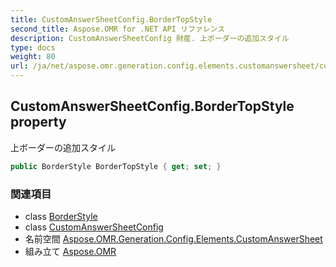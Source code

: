 ```yaml
---
title: CustomAnswerSheetConfig.BorderTopStyle
second_title: Aspose.OMR for .NET API リファレンス
description: CustomAnswerSheetConfig 財産. 上ボーダーの追加スタイル
type: docs
weight: 80
url: /ja/net/aspose.omr.generation.config.elements.customanswersheet/customanswersheetconfig/bordertopstyle/
---
```

## CustomAnswerSheetConfig.BorderTopStyle property

上ボーダーの追加スタイル

```csharp
public BorderStyle BorderTopStyle { get; set; }
```

### 関連項目

* class [BorderStyle](../../../aspose.omr.generation.config/borderstyle/)
* class [CustomAnswerSheetConfig](../)
* 名前空間 [Aspose.OMR.Generation.Config.Elements.CustomAnswerSheet](../../customanswersheetconfig/)
* 組み立て [Aspose.OMR](../../../)


